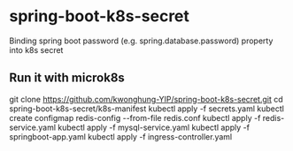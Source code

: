 # spring-boot-k8s-secret
Binding spring boot password (e.g. spring.database.password) property into k8s secret

## Run it with microk8s
git clone https://github.com/kwonghung-YIP/spring-boot-k8s-secret.git
cd spring-boot-k8s-secret/k8s-manifest
kubectl apply -f secrets.yaml
kubectl create configmap redis-config --from-file redis.conf
kubectl apply -f redis-service.yaml
kubectl apply -f mysql-service.yaml
kubectl apply -f springboot-app.yaml
kubectl apply -f ingress-controller.yaml
